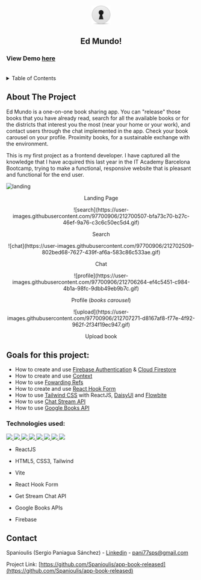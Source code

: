 <!-- PROJECT LOGO -->
<div align="center">
  <a href="https://ed-mundo.netlify.app/">
    <img src="src/assets/keyhole-logo.png" alt="Logo" width="50" height="50">
  </a>
  <h2 align="center">Ed Mundo!</h2>

 <h3 align="left">
    View Demo <a href="https://ed-mundo.netlify.app/">here</a>
 </h3>
 <br />
</div>

<!-- TABLE OF CONTENTS -->
<details>
  <summary>Table of Contents</summary>
  <ol>
    <li>
      <a href="#about-the-project">About The Project</a>
      <ul>
        <li><a href="#goals">Goals for this project</a></li>
        <li><a href="#technologies-used">Technologies used</a></li>
      </ul>
    </li>
    <li><a href="#contact">Contact</a></li>
    <li><a href="#acknowledgments">Acknowledgments</a></li>
  </ol>
</details>


<!-- ABOUT THE PROJECT -->
## About The Project

Ed Mundo is a one-on-one book sharing app. You can "release" those books that you have already read, search for all the available books or for the districts that interest you the most (near your home or your work), and contact users through the chat implemented in the app. Check your book carousel on your profile. Proximity books, for a sustainable exchange with the environment.

This is my first project as a frontend developer. I have captured all the knowledge that I have acquired this last year in the IT Academy Barcelona Bootcamp, trying to make a functional, responsive website that is pleasant and functional for the end user.

![landing](https://user-images.githubusercontent.com/97700906/212698789-5d6067eb-ff87-4387-9801-55ddb7c9856d.gif)

<div align="center">
  <p align="center">Landing Page</p>
![search](https://user-images.githubusercontent.com/97700906/212700507-bfa73c70-b27c-46ef-9a76-c3c6c50ec5d4.gif)
  <p align="center">Search</p>
![chat](https://user-images.githubusercontent.com/97700906/212702509-802bed68-7627-439f-af6a-583c86c533ae.gif)
  <p align="center">Chat</p>
  ![profile](https://user-images.githubusercontent.com/97700906/212706264-ef4c5451-c984-4b1a-98fc-9dbb49eb9b7c.gif)
  <p align="center">Profile (<i>books carousel</i>)</p>
  ![upload](https://user-images.githubusercontent.com/97700906/212707271-d8167af8-f77e-4f92-962f-2f34f19ec947.gif)
  <p align="center">Upload book</p>
</div>


## Goals for this project:

- How to create and use [Firebase Authentication](https://firebase.google.com/) & [Cloud Firestore](https://firebase.google.com/docs/firestore)
- How to create and use [Context](https://reactjs.org/docs/context.html)
- How to use [Fowarding Refs](https://reactjs.org/docs/forwarding-refs.html)
- How to create and use [React Hook Form](https://react-hook-form.com/)
- How to use [Tailwind CSS](https://reactjs.org/docs/higher-order-components.html) with ReactJS, [DaisyUI](https://daisyui.com/) and [Flowbite](https://flowbite.com/)
- How to use [Chat Stream API](https://getstream.io/chat/)
- How to use [Google Books API](https://developers.google.com/books)


### Technologies used:

<p align="left">
  <a href="https://beta.reactjs.org/">
    <img src="https://skillicons.dev/icons?i=react" />
  </a>
  <a href="https://vitejs.dev/">
    <img src="https://skillicons.dev/icons?i=vite" />
  </a>
  <a href="https://developer.mozilla.org/es/docs/Web/HTML">
    <img src="https://skillicons.dev/icons?i=html" />
  </a>
  <a href="https://developer.mozilla.org/es/docs/Web/CSS">
    <img src="https://skillicons.dev/icons?i=css" />
  </a>
  <a href="https://tailwindcss.com/">
    <img src="https://skillicons.dev/icons?i=tailwind" />
  </a>
  <a href="https://code.visualstudio.com/">
    <img src="https://skillicons.dev/icons?i=vscode" />
  </a>
  <a href="https://git-scm.com/">
    <img src="https://skillicons.dev/icons?i=git" />
  </a>
  <a href="https://firebase.google.com/">
    <img src="https://skillicons.dev/icons?i=firebase" />
  </a>
</p>

- ReactJS
- HTML5, CSS3, Tailwind
- Vite
- React Hook Form

- Get Stream Chat API
- Google Books APIs

- Firebase


<!-- CONTACT -->
## Contact

Spanioulis (Sergio Paniagua Sánchez) - [Linkedin](https://www.linkedin.com/in/sergio-paniagua-sanchez/) - pani77sps@gmail.com

Project Link: [https://github.com/Spanioulis/app-book-released](https://github.com/Spanioulis/app-book-released)


<!-- ACKNOWLEDGMENTS -->
<!--## Acknowledgments

Use this space to list resources you find helpful and would like to give credit to. I've included a few of my favorites to kick things off!

* [Choose an Open Source License](https://choosealicense.com)
* [GitHub Emoji Cheat Sheet](https://www.webpagefx.com/tools/emoji-cheat-sheet)
* [Malven's Flexbox Cheatsheet](https://flexbox.malven.co/)
* [Malven's Grid Cheatsheet](https://grid.malven.co/)
* [Img Shields](https://shields.io)
* [GitHub Pages](https://pages.github.com)
* [Font Awesome](https://fontawesome.com)
* [React Icons](https://react-icons.github.io/react-icons/search)

<p align="right">(<a href="#readme-top">back to top</a>)</p>-->

